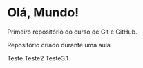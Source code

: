 # Olá, Mundo!
 Primeiro repositório do curso de Git e GitHub.

 Repositório criado durante uma aula
 
 Teste
 Teste2
Teste3.1
 
